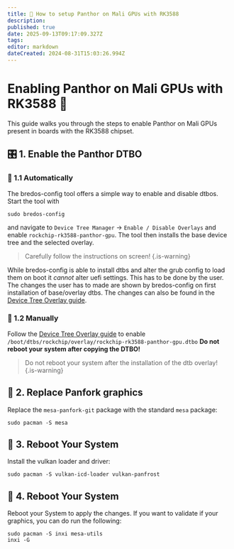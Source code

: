 ```yaml
---
title: 🐾 How to setup Panthor on Mali GPUs with RK3588
description:
published: true
date: 2025-09-13T09:17:09.327Z
tags:
editor: markdown
dateCreated: 2024-08-31T15:03:26.994Z
---
```


# Enabling Panthor on Mali GPUs with RK3588 🚀

This guide walks you through the steps to enable Panthor on Mali GPUs present in boards with the RK3588 chipset.

## 🎛️ 1. Enable the Panthor DTBO

### 🤖 1.1 Automatically

The bredos-config tool offers a simple way to enable and disable dtbos. Start the tool with

```
sudo bredos-config
```

and navigate to `Device Tree Manager` -> `Enable / Disable Overlays` and enable `rockchip-rk3588-panthor-gpu`. The tool then installs the base device tree and the selected overlay.

> Carefully follow the instructions on screen!
> {.is-warning}

While bredos-config is able to install dtbs and alter the grub config to load them on boot it _cannot_ alter uefi settings. This has to be done by the user. The changes the user has to made are shown by bredos-config on first installation of base/overlay dtbs. The changes can also be found in the [Device Tree Overlay guide](/how-to/how-to-enable-dtbos).

### 🦶 1.2 Manually

Follow the [Device Tree Overlay guide](/how-to/how-to-enable-dtbos) to enable
`/boot/dtbs/rockchip/overlay/rockchip-rk3588-panthor-gpu.dtbo`
**Do not reboot your system after copying the DTBO!**

> Do not reboot your system after the installation of the dtb overlay!
> {.is-warning}

## 🔄 2. Replace Panfork graphics

Replace the `mesa-panfork-git` package with the standard `mesa` package:

```
sudo pacman -S mesa
```

## 🔁 3. Reboot Your System

Install the vulkan loader and driver:

```
sudo pacman -S vulkan-icd-loader vulkan-panfrost
```

## 🔁 4. Reboot Your System

Reboot your System to apply the changes. If you want to validate if your graphics, you can do run the following:

```
sudo pacman -S inxi mesa-utils
inxi -G
```